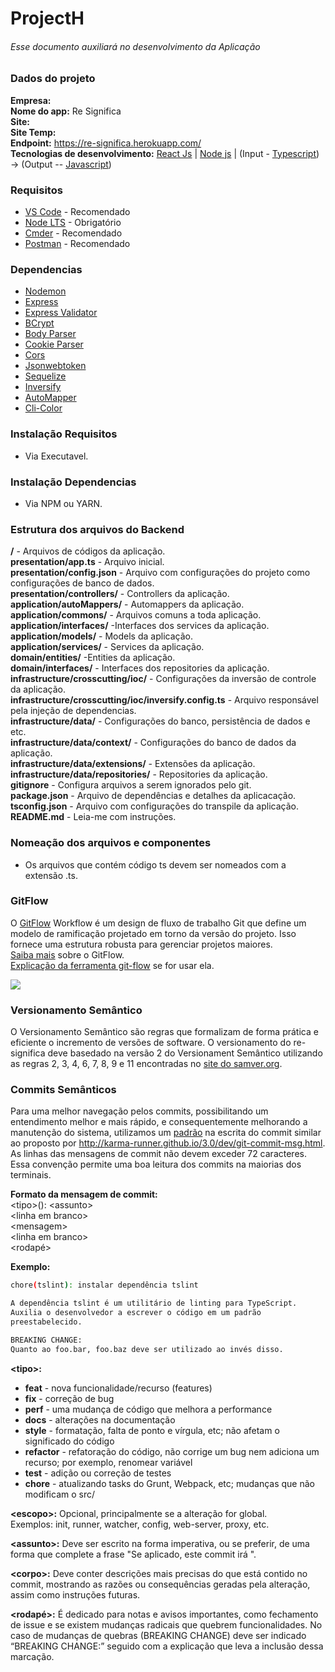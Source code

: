 ﻿# ProjectH
###### Esse documento auxiliará no desenvolvimento da Aplicação

### Dados do projeto
**Empresa:** \
**Nome do app:** Re Significa\
**Site:** \
**Site Temp:** \
**Endpoint:** https://re-significa.herokuapp.com/ \
**Tecnologias de desenvolvimento:** [React Js](https://pt-br.reactjs.org/) | [Node js](https://nodejs.org/en/docs/) | (Input - [Typescript](https://www.typescriptlang.org/docs/home.html)) -> (Output -- [Javascript](https://developer.mozilla.org/pt-BR/docs/Aprender/JavaScript))

### Requisitos
- [VS Code](https://code.visualstudio.com/ "Visual Studio Code") - Recomendado
- [Node LTS](https://nodejs.org/en/ "Node Js") - Obrigatório
- [Cmder](https://cmder.net/ "Cmder") - Recomendado
- [Postman](https://www.getpostman.com/downloads/ "Postman") - Recomendado

### Dependencias
- [Nodemon](https://www.npmjs.com/package/nodemon "Nodemon")
- [Express](https://expressjs.com/ "Express")
- [Express Validator](https://express-validator.github.io/docs/ "Express Validator")
- [BCrypt](https://www.npmjs.com/package/bcrypt/ "BCrypt")
- [Body Parser](https://www.npmjs.com/package/body-parser/ "Body Parser")
- [Cookie Parser](https://www.npmjs.com/package/cookie-parser/ "Cookie Parser")
- [Cors](https://adonisjs.com/docs/4.1/cors/ "Cors")
- [Jsonwebtoken](https://www.npmjs.com/package/jsonwebtoken/ "Jsonwebtoken")
- [Sequelize](https://sequelize.org/v5/ "Sequelize")
- [Inversify](http://inversify.io/ "Inversify")
- [AutoMapper](https://automapper.netlify.app/docs/guides/getting-started/ "@nartc/automapper")
- [Cli-Color](https://github.com/medikoo/cli-color "cli-color")

### Instalação Requisitos
- Via Executavel.

### Instalação Dependencias
- Via NPM ou YARN.

### Estrutura dos arquivos do Backend
**/** - Arquivos de códigos da aplicação.\
**presentation/app.ts** - Arquivo inicial.\
**presentation/config.json** - Arquivo com configurações do projeto como configurações de banco de dados.\
**presentation/controllers/** - Controllers da aplicação.\
**application/autoMappers/** - Automappers da aplicação.\
**application/commons/** - Arquivos comuns a toda aplicação.\
**application/interfaces/** -Interfaces dos services da aplicação.\
**application/models/** - Models da aplicação.\
**application/services/** - Services da aplicação.\
**domain/entities/** -Entities da aplicação.\
**domain/interfaces/** - Interfaces dos repositories da aplicação.\
**infrastructure/crosscutting/ioc/** - Configurações da inversão de controle da aplicação.\
**infrastructure/crosscutting/ioc/inversify.config.ts** - Arquivo responsável pela injeção de dependencias.\
**infrastructure/data/** - Configurações do banco, persistência de dados e etc.\
**infrastructure/data/context/** - Configurações do banco de dados da aplicação.\
**infrastructure/data/extensions/** - Extensões da aplicação.\
**infrastructure/data/repositories/** - Repositories da aplicação.\
**gitignore** - Configura arquivos a serem ignorados pelo git.\
**package.json** - Arquivo de dependências e detalhes da aplicacação.\
**tsconfig.json** - Arquivo com configurações do transpile da aplicação.\
**README.md** - Leia-me com instruções.

### Nomeação dos arquivos e componentes
  - Os arquivos que contém código ts devem ser nomeados com a extensão .ts.

### GitFlow
O [GitFlow](https://medium.com/trainingcenter/utilizando-o-fluxo-git-flow-e63d5e0d5e04) Workflow é um design de fluxo de trabalho Git que define um modelo de ramificação projetado em torno da versão do projeto. Isso fornece uma estrutura robusta para gerenciar projetos maiores.\
[Saiba mais](https://datasift.github.io/gitflow/IntroducingGitFlow.html) sobre o GitFlow.\
[Explicação da ferramenta git-flow](https://fjorgemota.com/git-flow-uma-forma-legal-de-organizar-repositorios-git/) se for usar ela.

![](https://proxy.duckduckgo.com/iu/?u=https%3A%2F%2Fraw.githubusercontent.com%2FVoronenko%2Fgitflow-release%2Fmaster%2Fimages%2Fgit-workflow-release-cycle-4maintenance.png&f=1)

### Versionamento Semântico
O Versionamento Semântico são regras que formalizam de forma prática e eficiente o incremento de versões de software. O versionamento do re-significa deve basedado na versão 2 do Versionament Semântico utilizando as regras 2, 3, 4, 6, 7, 8, 9 e 11 encontradas no [site do samver.org](https://semver.org/lang/pt-BR/).

### Commits Semânticos
Para uma melhor navegação pelos commits, possibilitando um entendimento melhor e mais rápido, e consequentemente melhorando a manutenção do sistema, utilizamos um [padrão](https://gist.github.com/eltonea/a717e3c786686b674f4ebe2475ca3313) na escrita do commit similar ao proposto por http://karma-runner.github.io/3.0/dev/git-commit-msg.html.
As linhas das mensagens de commit não devem exceder 72 caracteres. Essa convenção permite uma boa leitura dos commits na maiorias dos terminais.

**Formato da mensagem de commit:**\
\<tipo\>\(<escopo>\): \<assunto\>\
\<linha em branco\>\
\<mensagem\>\
\<linha em branco\>\
\<rodapé\>

**Exemplo:**
```sh
chore(tslint): instalar dependência tslint

A dependência tslint é um utilitário de linting para TypeScript.
Auxilia o desenvolvedor a escrever o código em um padrão
preestabelecido.

BREAKING CHANGE:
Quanto ao foo.bar, foo.baz deve ser utilizado ao invés disso.
```

**\<tipo\>:**
  - **feat** - nova funcionalidade/recurso (features)
  - **fix** - correção de bug
  - **perf** - uma mudança de código que melhora a performance
  - **docs** - alterações na documentação
  - **style** - formatação, falta de ponto e vírgula, etc; não afetam o significado do código
  - **refactor** - refatoração do código, não corrige um bug nem adiciona um recurso; por exemplo, renomear variável
  - **test** - adição ou correção de testes
  - **chore** - atualizando tasks do Grunt, Webpack, etc; mudanças que não modificam o src/

**\<escopo\>:** Opcional, principalmente se a alteração for global.\
Exemplos: init, runner, watcher, config, web-server, proxy, etc.

**\<assunto\>:** Deve ser escrito na forma imperativa, ou se preferir, de uma forma que complete a frase "Se aplicado, este commit irá ".

**\<corpo\>:** Deve conter descrições mais precisas do que está contido no commit, mostrando as razões ou consequências geradas pela alteração, assim como instruções futuras.

**\<rodapé\>:** É dedicado para notas e avisos importantes, como fechamento de issue e se existem mudanças radicais que quebrem funcionalidades. No caso de mudanças de quebras (BREAKING CHANGE) deve ser indicado “BREAKING CHANGE:” seguido com a explicação que leva a inclusão dessa marcação.

